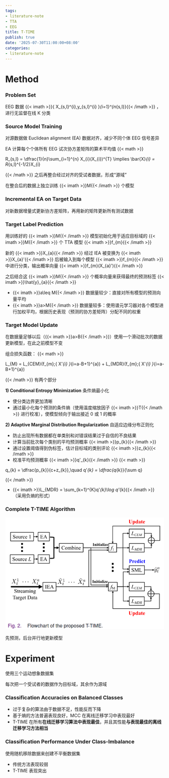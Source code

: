 ```yaml
---
tags:
- literature-note
- TTA
- EEG
title: T-TIME
publish: true
date: '2025-07-30T11:00:00+08:00'
categories:
- literature-note
---
```

# Method

### Problem Set

EEG 数据 {{< imath >}}\{ X_{s,l}^{i},y_{s,l}^{i} \}_{i=1}^{n_{s,l}}{{< /imath >}} ，进行无监督在线 K 分类

### Source Model Training

对源数据做 Euclidean alignment (EA) 数据对齐，减少不同个体 EEG 信号差异

EA 计算每个个体所有 EEG 试次协方差矩阵的算术平均值
{{< math >}}

R_{s,l} = \dfrac{1}{n}\sum_{i=1}^{n} X_{i}(X_{i})^{T} \implies \bar{X}_{i} = R_{s,l}^{-1/2}X_{i}

{{< /math >}}
之后再整合经过对齐的受试者数据，形成“源域”

在整合后的数据上独立训练 {{< imath >}}M{{< /imath >}} 个模型

### Incremental EA on Target Data

对新数据增量式更新协方差矩阵，再用新的矩阵更新所有测试数据

### Target Label Prediction

用训练好的 {{< imath >}}M{{< /imath >}} 模型初始化用于适应目标域的 {{< imath >}}M{{< /imath >}} 个 TTA 模型 {{< imath >}}f_{m}{{< /imath >}} 

新的 {{< imath >}}X_{a}{{< /imath >}} 经过 IEA 被变换为 {{< imath >}}X_{a}'{{< /imath >}} 后被输入到每个模型 {{< imath >}}f_{m}{{< /imath >}} 中进行分类，输出概率向量 {{< imath >}}f_{m}(X_{a}'){{< /imath >}} 

之后结合这 {{< imath >}}M{{< /imath >}} 个概率向量来获得最终的预测标签 {{< imath >}}\hat{y}_{a}{{< /imath >}} 
- {{< imath >}}a\leq M{{< /imath >}} 数据量较少：直接对所有模型的预测向量平均
- {{< imath >}}a>M{{< /imath >}} 数据量较多：使用谱元学习器对各个模型进行加权平均，根据历史表现（预测的协方差矩阵）分配不同的权重

### Target Model Update

在数据量足够以后（{{< imath >}}a>B{{< /imath >}}）使用一个滑动批次的数据更新模型，在此之前模型不变

组合损失函数：
{{< math >}}

L_{M} = L_{CEM}(f_{m};\{ X'_{i} \}_{i=a-B+1}^{a}) + L_{MDR}(f_{m};\{ X'_{i} \}_{i=a-B+1}^{a})

{{< /math >}}
有两个部分

**1) Conditional Entropy Minimization** 条件熵最小化
- 使分类边界更加清晰
- 通过最小化每个预测的条件熵（使用温度缩放因子 {{< imath >}}T{{< /imath >}} 进行校准），使模型倾向于输出接近 0 或 1 的概率

**2) Adaptive Marginal Distribution Regularization** 自适应边缘分布正则化
- 防止出现所有数据都在单类别和对错误结果过于自信的不良结果
- 计算当前批次每个类别的平均预测概率 {{< imath >}}p_{k}{{< /imath >}}
- 通过设置阈值得到伪标签，估计目标域的类别评论 {{< imath >}}z_{k}{{< /imath >}}
- 校准平均预测概率 {{< imath >}}q'_{k}{{< /imath >}}
{{< math >}}

q_{k} = \dfrac{p_{k}}{c+z_{k}},\quad q'_{k} = \dfrac{q_{k}}{\sum q}

{{< /math >}}
- {{< imath >}}L_{MDR} = \sum_{k=1}^{K}q'_{k}\log q'_{k}{{< /imath >}} （采用负熵的形式）

### Complete T-TIME Algorithm

![500](/images/t-time/pasted-image-20250630164657-png)

先预测，后台并行地更新模型

# Experiment

使用三个运动想象数据集

每次把一个受试者的数据作为目标域，其余作为源域

### Classification Accuracies on Balanced Classes

- 过于复杂的算法由于数据不足，性能反而下降
- 基于熵的方法普遍表现良好，MCC 在离线迁移学习中表现最好
- T-TIME 在所有**在线迁移学习算法中表现最佳**，并且其性能**与表现最佳的离线迁移学习方法相当**

### Classification Performance Under Class-Imbalance

使用随机移除数据来创建不平衡数据集

- 传统方法表现较弱
- T-TIME 表现突出

